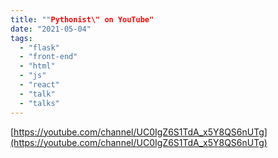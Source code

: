 ```yaml
---
title: ""Pythonist\" on YouTube"
date: "2021-05-04"
tags: 
  - "flask"
  - "front-end"
  - "html"
  - "js"
  - "react"
  - "talk"
  - "talks"
---
```


[https://youtube.com/channel/UC0IgZ6S1TdA_x5Y8QS6nUTg](https://youtube.com/channel/UC0IgZ6S1TdA_x5Y8QS6nUTg)
